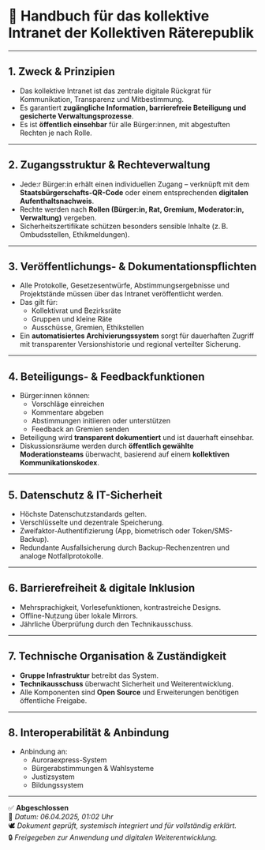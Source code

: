 <!--
Autor: Fabio Weidner
Version: 1.0
Sektion: Infrastruktur
Veröffentlichung: April 2025
-->

# 📘 Handbuch für das kollektive Intranet der Kollektiven Räterepublik

---

## 1. Zweck & Prinzipien
- Das kollektive Intranet ist das zentrale digitale Rückgrat für Kommunikation, Transparenz und Mitbestimmung.
- Es garantiert **zugängliche Information, barrierefreie Beteiligung und gesicherte Verwaltungsprozesse**.
- Es ist **öffentlich einsehbar** für alle Bürger:innen, mit abgestuften Rechten je nach Rolle.

---

## 2. Zugangsstruktur & Rechteverwaltung
- Jede:r Bürger:in erhält einen individuellen Zugang – verknüpft mit dem **Staatsbürgerschafts-QR-Code** oder einem entsprechenden **digitalen Aufenthaltsnachweis**.
- Rechte werden nach **Rollen (Bürger:in, Rat, Gremium, Moderator:in, Verwaltung)** vergeben.
- Sicherheitszertifikate schützen besonders sensible Inhalte (z. B. Ombudsstellen, Ethikmeldungen).

---

## 3. Veröffentlichungs- & Dokumentationspflichten
- Alle Protokolle, Gesetzesentwürfe, Abstimmungsergebnisse und Projektstände müssen über das Intranet veröffentlicht werden.
- Das gilt für:
  - Kollektivrat und Bezirksräte
  - Gruppen und kleine Räte
  - Ausschüsse, Gremien, Ethikstellen
- Ein **automatisiertes Archivierungssystem** sorgt für dauerhaften Zugriff mit transparenter Versionshistorie und regional verteilter Sicherung.

---

## 4. Beteiligungs- & Feedbackfunktionen
- Bürger:innen können:
  - Vorschläge einreichen
  - Kommentare abgeben
  - Abstimmungen initiieren oder unterstützen
  - Feedback an Gremien senden
- Beteiligung wird **transparent dokumentiert** und ist dauerhaft einsehbar.
- Diskussionsräume werden durch **öffentlich gewählte Moderationsteams** überwacht, basierend auf einem **kollektiven Kommunikationskodex**.

---

## 5. Datenschutz & IT-Sicherheit
- Höchste Datenschutzstandards gelten.
- Verschlüsselte und dezentrale Speicherung.
- Zweifaktor-Authentifizierung (App, biometrisch oder Token/SMS-Backup).
- Redundante Ausfallsicherung durch Backup-Rechenzentren und analoge Notfallprotokolle.

---

## 6. Barrierefreiheit & digitale Inklusion
- Mehrsprachigkeit, Vorlesefunktionen, kontrastreiche Designs.
- Offline-Nutzung über lokale Mirrors.
- Jährliche Überprüfung durch den Technikausschuss.

---

## 7. Technische Organisation & Zuständigkeit
- **Gruppe Infrastruktur** betreibt das System.
- **Technikausschuss** überwacht Sicherheit und Weiterentwicklung.
- Alle Komponenten sind **Open Source** und Erweiterungen benötigen öffentliche Freigabe.

---

## 8. Interoperabilität & Anbindung
- Anbindung an:
  - Auroraexpress-System
  - Bürgerabstimmungen & Wahlsysteme
  - Justizsystem
  - Bildungssystem

---

✅ **Abgeschlossen**  
📅 *Datum: 06.04.2025, 01:02 Uhr*  
🕊️ *Dokument geprüft, systemisch integriert und für vollständig erklärt.*  
🔒 *Freigegeben zur Anwendung und digitalen Weiterentwicklung.*
